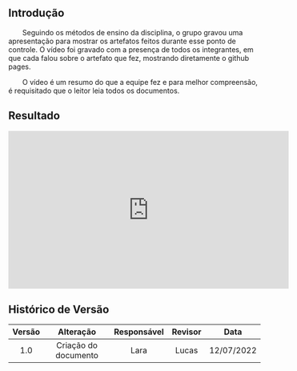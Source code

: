 ## Introdução

&emsp;&emsp;Seguindo os métodos de ensino da disciplina, o grupo gravou uma apresentação para mostrar os artefatos feitos durante esse ponto de controle. O vídeo foi gravado com a presença de todos os integrantes, em que cada falou sobre o artefato que fez, mostrando diretamente o github pages. 

&emsp;&emsp;O vídeo é um resumo do que a equipe fez e para melhor compreensão, é requisitado que o leitor leia todos os documentos.

## Resultado

<p align='center'>
    <iframe width="560" height="315" src="https://www.youtube.com/embed/M3tumpH0Pwo" title="YouTube video player" frameborder="0" allow="accelerometer; autoplay; clipboard-write; encrypted-media; gyroscope; picture-in-picture" allowfullscreen></iframe>
</p>


## Histórico de Versão

| Versão |                Alteração               | Responsável |         Revisor        |  Data |
|:------:|:--------------------------------------:|:-----------:|:----------------------:|:-----:|
|   1.0  | Criação do documento |    Lara   | Lucas | 12/07/2022 |